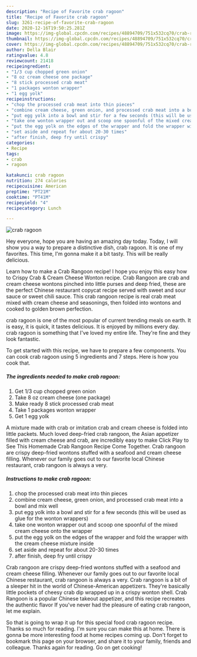 ```yaml
---
description: "Recipe of Favorite crab ragoon"
title: "Recipe of Favorite crab ragoon"
slug: 3261-recipe-of-favorite-crab-ragoon
date: 2020-12-16T19:50:25.281Z
image: https://img-global.cpcdn.com/recipes/48894709/751x532cq70/crab-ragoon-recipe-main-photo.jpg
thumbnail: https://img-global.cpcdn.com/recipes/48894709/751x532cq70/crab-ragoon-recipe-main-photo.jpg
cover: https://img-global.cpcdn.com/recipes/48894709/751x532cq70/crab-ragoon-recipe-main-photo.jpg
author: Della Blair
ratingvalue: 4.8
reviewcount: 21418
recipeingredient:
- "1/3 cup chopped green onion"
- "8 oz cream cheese one package"
- "8 stick processed crab meat"
- "1 packages wonton wrapper"
- "1 egg yolk"
recipeinstructions:
- "chop the processed crab meat into thin pieces"
- "combine cream cheese, green onion, and processed crab meat into a bowl and mix well"
- "put egg yolk into a bowl and stir for a few seconds (this will be used as glue for the wonton wrappers)"
- "take one wonton wrapper out and scoop one spoonful of the mixed cream cheese onto the wrapper"
- "put the egg yolk on the edges of the wrapper and fold the wrapper with the cream cheese mixture inside"
- "set aside and repeat for about 20-30 times"
- "after finish, deep fry until crispy"
categories:
- Recipe
tags:
- crab
- ragoon

katakunci: crab ragoon 
nutrition: 274 calories
recipecuisine: American
preptime: "PT21M"
cooktime: "PT41M"
recipeyield: "4"
recipecategory: Lunch

---
```



![crab ragoon](https://img-global.cpcdn.com/recipes/48894709/751x532cq70/crab-ragoon-recipe-main-photo.jpg)

Hey everyone, hope you are having an amazing day today. Today, I will show you a way to prepare a distinctive dish, crab ragoon. It is one of my favorites. This time, I'm gonna make it a bit tasty. This will be really delicious.

Learn how to make a Crab Rangoon recipe! I hope you enjoy this easy how to Crispy Crab &amp; Cream Cheese Wonton recipe. Crab Rangoon are crab and cream cheese wontons pinched into little purses and deep fried, these are the perfect Chinese restaurant copycat recipe served with sweet and sour sauce or sweet chili sauce. This crab rangoon recipe is real crab meat mixed with cream cheese and seasonings, then folded into wontons and cooked to golden brown perfection.

crab ragoon is one of the most popular of current trending meals on earth. It is easy, it is quick, it tastes delicious. It is enjoyed by millions every day. crab ragoon is something that I've loved my entire life. They're fine and they look fantastic.


To get started with this recipe, we have to prepare a few components. You can cook crab ragoon using 5 ingredients and 7 steps. Here is how you cook that.

<!--inarticleads1-->

##### The ingredients needed to make crab ragoon:

1. Get 1/3 cup chopped green onion
1. Take 8 oz cream cheese (one package)
1. Make ready 8 stick processed crab meat
1. Take 1 packages wonton wrapper
1. Get 1 egg yolk


A mixture made with crab or imitation crab and cream cheese is folded into little packets. Much loved deep-fried crab rangoon, the Asian appetizer filled with cream cheese and crab, are incredibly easy to make Click Play to See This Homemade Crab Rangoon Recipe Come Together. Crab rangoon are crispy deep-fried wontons stuffed with a seafood and cream cheese filling. Whenever our family goes out to our favorite local Chinese restaurant, crab rangoon is always a very. 

<!--inarticleads2-->

##### Instructions to make crab ragoon:

1. chop the processed crab meat into thin pieces
1. combine cream cheese, green onion, and processed crab meat into a bowl and mix well
1. put egg yolk into a bowl and stir for a few seconds (this will be used as glue for the wonton wrappers)
1. take one wonton wrapper out and scoop one spoonful of the mixed cream cheese onto the wrapper
1. put the egg yolk on the edges of the wrapper and fold the wrapper with the cream cheese mixture inside
1. set aside and repeat for about 20-30 times
1. after finish, deep fry until crispy


Crab rangoon are crispy deep-fried wontons stuffed with a seafood and cream cheese filling. Whenever our family goes out to our favorite local Chinese restaurant, crab rangoon is always a very. Crab rangoon is a bit of a sleeper hit in the world of Chinese-American appetizers. They&#39;re basically little pockets of cheesy crab dip wrapped up in a crispy wonton shell. Crab Rangoon is a popular Chinese takeout appetizer, and this recipe recreates the authentic flavor If you&#39;ve never had the pleasure of eating crab rangoon, let me explain. 

So that is going to wrap it up for this special food crab ragoon recipe. Thanks so much for reading. I'm sure you can make this at home. There is gonna be more interesting food at home recipes coming up. Don't forget to bookmark this page on your browser, and share it to your family, friends and colleague. Thanks again for reading. Go on get cooking!
